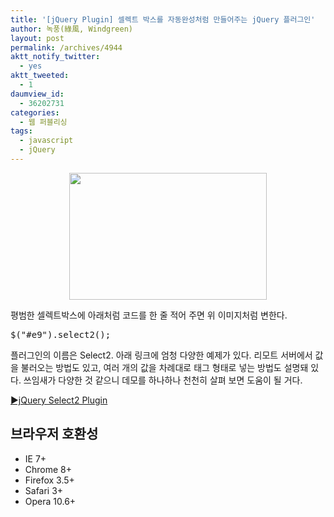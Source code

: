 ```yaml
---
title: '[jQuery Plugin] 셀렉트 박스를 자동완성처럼 만들어주는 jQuery 플러그인'
author: 녹풍(綠風, Windgreen)
layout: post
permalink: /archives/4944
aktt_notify_twitter:
  - yes
aktt_tweeted:
  - 1
daumview_id:
  - 36202731
categories:
  - 웹 퍼블리싱
tags:
  - javascript
  - jQuery
---
```

<p style="text-align: center;">
  <img class="aligncenter" src="http://dl.dropbox.com/u/15546257/blog/mytory/jquery-select2.png" alt="" width="316" height="203" />
</p>

평범한 셀렉트박스에 아래처럼 코드를 한 줄 적어 주면 위 이미지처럼 변한다.

<pre class="brush: javascript; gutter: true; first-line: 1">$("#e9").select2();</pre>

플러그인의 이름은 Select2. 아래 링크에 엄청 다양한 예제가 있다. 리모트 서버에서 값을 불러오는 방법도 있고, 여러 개의 값을 차례대로 태그 형태로 넣는 방법도 설명돼 있다. 쓰임새가 다양한 것 같으니 데모를 하나하나 천천히 살펴 보면 도움이 될 거다.

[►jQuery Select2 Plugin][1]<section> 

## 브라우저 호환성

*   IE 7+
*   Chrome 8+
*   Firefox 3.5+
*   Safari 3+
*   Opera 10.6+</section>

 [1]: http://ivaynberg.github.com/select2/